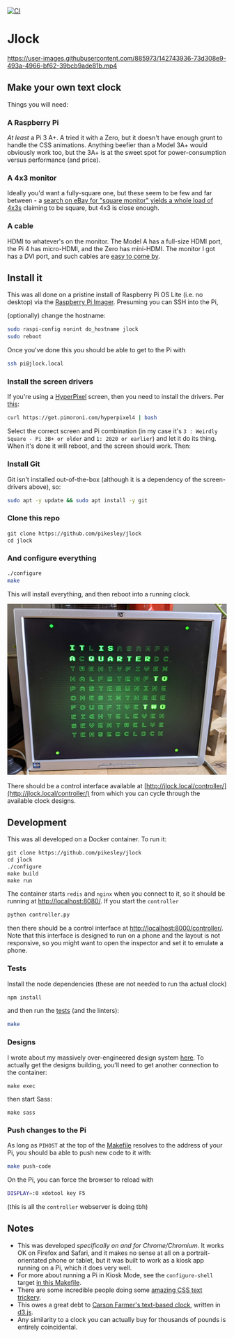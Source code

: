[![CI](https://github.com/pikesley/jlock/actions/workflows/main.yml/badge.svg)](https://github.com/pikesley/jlock/actions/workflows/main.yml)

# Jlock

https://user-images.githubusercontent.com/885973/142743936-73d308e9-493a-4966-bf62-39bcb9ade81b.mp4

## Make your own text clock

Things you will need:

### A Raspberry Pi

_At least_ a Pi 3 A+. A tried it with a Zero, but it doesn't have enough grunt to handle the CSS animations. Anything beefier than a Model 3A+ would obviously work too, but the 3A+ is at the sweet spot for power-consumption versus performance (and price).

### A 4x3 monitor

Ideally you'd want a fully-square one, but these seem to be few and far between - a [search on eBay for "square monitor" yields a whole load of 4x3s](https://www.ebay.co.uk/sch/i.html?_from=R40&_trksid=p2380057.m570.l1313&_nkw=square+monitor&_sacat=0) claiming to be square, but 4x3 is close enough.

### A cable

HDMI to whatever's on the monitor. The Model A has a full-size HDMI port, the Pi 4 has micro-HDMI, and the Zero has mini-HDMI. The monitor I got has a DVI port, and such cables are [easy to come by](https://www.ebay.co.uk/sch/i.html?_from=R40&_trksid=p2380057.m570.l1311&_nkw=hdmi+dvi+cable&_sacat=0).

## Install it

This was all done on a pristine install of Raspberry Pi OS Lite (i.e. no desktop) via the [Raspberry Pi Imager](https://www.raspberrypi.com/news/raspberry-pi-imager-imaging-utility/). Presuming you can SSH into the Pi,

(optionally) change the hostname:

```bash
sudo raspi-config nonint do_hostname jlock
sudo reboot
```

Once you've done this you should be able to get to the Pi with

```bash
ssh pi@jlock.local
```

### Install the screen drivers

If you're using a [HyperPixel](https://shop.pimoroni.com/products/hyperpixel-4-square?variant=30138251444307) screen, then you need to install the drivers. Per [this](https://github.com/pimoroni/hyperpixel4):

```bash
curl https://get.pimoroni.com/hyperpixel4 | bash
```

Select the correct screen and Pi combination (in my case it's `3 : Weirdly Square - Pi 3B+ or older` and `1: 2020 or earlier`) and let it do its thing. When it's done it will reboot, and the screen should work. Then:

### Install Git

Git isn't installed out-of-the-box (although it is a dependency of the screen-drivers above), so:

```bash
sudo apt -y update && sudo apt install -y git
```

### Clone this repo

```
git clone https://github.com/pikesley/jlock
cd jlock
```

### And configure everything

```bash
./configure
make
```

This will install everything, and then reboot into a running clock.

![running jlock](assets/images/jlock.png)

There should be a control interface available at [http://jlock.local/controller/](http://jlock.local/controller/) from which you can cycle through the available clock designs.

## Development

This was all developed on a Docker container. To run it:

```
git clone https://github.com/pikesley/jlock
cd jlock
./configure
make build
make run
```

The container starts `redis` and `nginx` when you connect to it, so it should be running at [http://localhost:8080/](http://localhost:8080/). If you start the `controller`

```bash
python controller.py
```

then there should be a control interface at [http://localhost:8000/controller/](http://localhost:8000/controller/). Note that this interface is designed to run on a phone and the layout is not responsive, so you might want to open the inspector and set it to emulate a phone.

### Tests

Install the node dependencies (these are not needed to run tha actual clock)

```bash
npm install
```

and then run the [tests](tests/) (and the linters):

```bash
make
```

### Designs

I wrote about my massively over-engineered design system [here](sass/clocks/README.md). To actually get the designs building, you'll need to get another connection to the container:

```
make exec
```

then start Sass:

```
make sass
```

### Push changes to the Pi

As long as `PIHOST` at the top of the [Makefile](Makefile) resolves to the address of your Pi, you should ba able to push new code to it with:

```bash
make push-code
```

On the Pi, you can force the browser to reload with

```bash
DISPLAY=:0 xdotool key F5
```

(this is all the `controller` webserver is doing tbh)

## Notes

- This was developed _specifically on and for Chrome/Chromium_. It works OK on Firefox and Safari, and it makes no sense at all on a portrait-orientated phone or tablet, but it was built to work as a kiosk app running on a Pi, which it does very well.
- For more about running a Pi in Kiosk Mode, see the `configure-shell` target [in this Makefile](make/Makefile.pi).
- There are some incredible people doing some [amazing CSS text trickery](https://freefrontend.com/css-text-effects/).
- This owes a great debt to [Carson Farmer's text-based clock](http://bl.ocks.org/carsonfarmer/a60c1ffa72bf58934bbd), written in [d3.js](https://d3js.org/).
- Any similarity to a clock you can actually buy for thousands of pounds is entirely coincidental.
